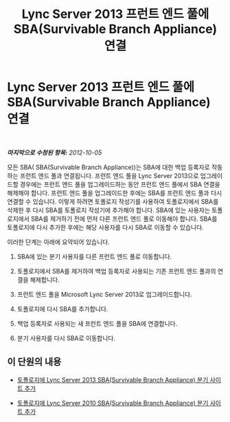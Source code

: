 ﻿---
title: "Lync Server 2013 프런트 엔드 풀에 SBA(Survivable Branch Appliance) 연결"
TOCTitle: Lync Server 2013 프런트 엔드 풀에 SBA(Survivable Branch Appliance) 연결
ms:assetid: 3c7ca33f-5295-4d82-9152-41d8bc6f35cf
ms:mtpsurl: https://technet.microsoft.com/ko-kr/library/JJ688026(v=OCS.15)
ms:contentKeyID: 49885729
ms.date: 08/10/2015
mtps_version: v=OCS.15
ms.translationtype: HT
---

# Lync Server 2013 프런트 엔드 풀에 SBA(Survivable Branch Appliance) 연결

 

_**마지막으로 수정된 항목:** 2012-10-05_

모든 SBA( SBA(Survivable Branch Appliance))는 SBA에 대한 백업 등록자로 작동하는 프런트 엔드 풀과 연결됩니다. 프런트 엔드 풀을 Lync Server 2013으로 업그레이드할 경우에는 프런트 엔드 풀을 업그레이드하는 동안 프런트 엔드 풀에서 SBA 연결을 해제해야 합니다. 프런트 엔드 풀을 업그레이드한 후에는 SBA를 프런트 엔드 풀과 다시 연결할 수 있습니다. 이렇게 하려면 토폴로지 작성기를 사용하여 토폴로지에서 SBA를 삭제한 후 다시 SBA를 토폴로지 작성기에 추가해야 합니다. SBA에 있는 사용자는 토폴로지에서 SBA를 제거하기 전에 먼저 다른 프런트 엔드 풀로 이동해야 합니다. SBA를 토폴로지에 다시 추가한 후에는 해당 사용자를 다시 SBA로 이동할 수 있습니다.

이러한 단계는 아래에 요약되어 있습니다.

1.  SBA에 있는 분기 사용자를 다른 프런트 엔드 풀로 이동합니다.

2.  토폴로지에서 SBA를 제거하여 백업 등록자로 사용되는 기존 프런트 엔드 풀과의 연결을 해제합니다.

3.  프런트 엔드 풀을 Microsoft Lync Server 2013로 업그레이드합니다.

4.  토폴로지에 다시 SBA를 추가합니다.

5.  백업 등록자로 사용되는 새 프런트 엔드 풀을 SBA에 연결합니다.

6.  분기 사용자를 다시 SBA로 이동합니다.

## 이 단원의 내용

  - [토폴로지에 Lync Server 2013 SBA(Survivable Branch Appliance) 분기 사이트 추가](lync-server-2013-add-lync-server-2013-survivable-branch-appliance-branch-site-to-your-topology.md)

  - [토폴로지에 Lync Server 2010 SBA(Survivable Branch Appliance) 분기 사이트 추가](lync-server-2013-add-lync-server-2010-survivable-branch-appliance-branch-site-to-your-topology.md)

